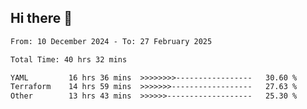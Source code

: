 ## Hi there 👋

<!-- TECHNOLOGIES:START -->
<!-- TECHNOLOGIES:END -->

<!--START_SECTION:waka-->

```txt
From: 10 December 2024 - To: 27 February 2025

Total Time: 40 hrs 32 mins

YAML         16 hrs 36 mins  >>>>>>>>-----------------   30.60 %
Terraform    14 hrs 59 mins  >>>>>>>------------------   27.63 %
Other        13 hrs 43 mins  >>>>>>-------------------   25.30 %
```

<!--END_SECTION:waka-->

